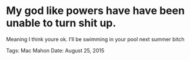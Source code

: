 # My god like powers have have been unable to turn shit up.
Meaning I think youre ok.
I’ll be swimming in your pool next summer bitch

Tags: Mac Mahon
Date: August 25, 2015
